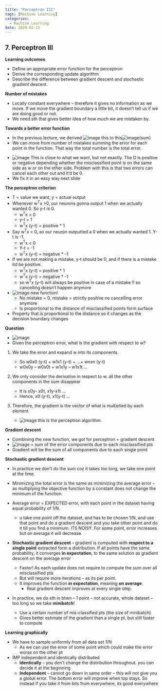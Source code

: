 ```yaml
---
title: "Perceptron III"
tags: [Machine Learning]
categories:
  - Machine Learning
date: 2020-02-15
---
```



## **7. Perceptron III**

**Learning outcomes**

  - Define an appropriate error function for the perceptron
  - Derive the corresponding update algorithm
  - Describe the difference between gradient descent and stochastic
    gradient descent.

**Number of mistakes**

  - Locally constant everywhere – therefore it gives no information as
    we move. If we move the gradient boundary a little bit, it doesn’t
    tell us if we are doing good or not.
  - We need sth that gives better idea of how much we are mistaken by.

**Towards a better error function**

  - In the previous lecture, we derived ![image](https://user-images.githubusercontent.com/33334078/74757364-cea42c00-526d-11ea-8502-92472e790e5d.png) this to this![image](https://user-images.githubusercontent.com/33334078/74757379-d19f1c80-526d-11ea-81be-29d46a9e113e.png)(sum)
  - We can move from number of mistakes summing the error for each point
    in the function. That way the total number is the total error.
<!-- end list -->
  - ![image](https://user-images.githubusercontent.com/33334078/74757420-e11e6580-526d-11ea-8718-48208ca36528.png) This is close to what we want, but not exactly.
    The D is positive or negative depending whether the misclassified
    point is on the same side as w or on the other side. Problem with
    this is that two errors can cancel each other out and it’d be 0.
  - We fix it in an easy way next slide

**The perceptron criterion**

  - T = value we want, y = actual output
  - Whenever w<sup>T</sup>x \>0, our neurons gonna output 1 when we
    actually wanted 0. So y-t is 0.
      - w<sup>T</sup>x \> 0
      - y-t = 1
      - w<sup>T</sup>x (y-t) = positive \* 1
  - Say w<sup>T</sup>x \< 0, so our neuron outputted a 0 when we
    actually wanted 1. Y-t is -1.
      - w<sup>T</sup>x \< 0
      - Y-t = -1
      - w<sup>T</sup>x (y-t) = negative \* -1
  - If we are not making a mistake, y-t should be 0, and if there is a
    mistake itd be positive.
      - w<sup>T</sup>x (y-t) = positive \* 1
      - w<sup>T</sup>x (y-t) = negative \* -1
      - <span class="underline"> so w<sup>T</sup>x (y-t) will always be
        positive in case of a mistake \!\! so cancelling doesn’t happen
        anymore</span>
  - ![image](https://user-images.githubusercontent.com/33334078/74757493-fabfad00-526d-11ea-8dac-1617ceb9f2a4.png)
 new function\!
      - No mistake = 0, mistake = strictly positive no cancelling error
        anymore
      - Is proportional to the distance of misclassified points form
        surface
  - Property that is proportional to the distance so it changes as the
    decision boundary changes


**Question**
  - ![image](https://user-images.githubusercontent.com/33334078/74757531-057a4200-526e-11ea-8a16-bed3664e06f7.png)
  - Given the perceptron error, what is the gradient with respect to w?

<!-- end list -->

1.  We take the error and expand w into its components.
      - So w0x0 (y-t) + w1x1 (y-t) + …+ wnxn (y-t)
      - w0x0y – w0x0t + w1x1y – w1x1t …

2.  We only consider the derivative in respect to w. all the other
    components in the sum disappear
      - It is x0y- x0t, x1y-x1t …
      - Hence, x0 (y-t), x1(y-t) …

3.  Therefore, the gradient is the vector of what is multiplied by each
    element
      - ![image](https://user-images.githubusercontent.com/33334078/74757554-0d39e680-526e-11ea-9cf3-96f2356dcc00.png) this is the perceptron algorithm.

**Gradient descent**
  - Combining the new function, we got for perceptron + gradient descent
  - ![image](https://user-images.githubusercontent.com/33334078/74757570-14f98b00-526e-11ea-9e99-8e0e77e6729b.png) = sum of the error components due to each
    misclassified pts
  - Gradient will be the <span class="underline">sum of all components
    due to each single point</span>


**Stochastic gradient descent**
  - In practice we don’t do the sum coz it takes too long, we take one
    point at the time.
  - Minimizing the total error is the same as minimizing the average
    error – as multiplying the objective function by a constant does not
    change the minimum of the function.
  - Average error = EXPECTED error, with each point in the dataset
    having <span class="underline">equal probability of 1/N.</span>
      - u take one point off the dataset, and has to be chosen 1/N, and
        use that point and do a gradient descent and you take other
        point and do it till you find a minimum. ITS NOISY. For some
        point, error increases but on average it will decrease.


  - **Stochastic gradient descent** – gradient is computed with
    **<span class="underline">respect to a single point</span>**
    extracted form a distribution. If all points have the same
    probability, it converges **in expectation**, to the same solution
    as gradient descent on the average error
      - Faster\! As each update does not require to compute the sum over
        all misclassified pts.
      - But will require more iterations – as its per point.
      - It improves the function **in expectation**, meaning **on
        average**.
          - Real gradient descent improves at every single step.
  - In practice, we do sth in btwn – 1 point – not accurate, whole
    dataset – too long so we take **minibatch**\!
      - Use a certain number of mis-classified pts (the size of
        minibatch)
      - Gives better estimate of the gradient than a single pt, but
        still faster to compute

**Learning graphically**
  - We have to sample uniformly from all data set 1/N
      - As we can use the error of some point which could make the error
        worse on the other pt
  - IMP independent and identically distributed
      - **Identically** – you don’t change the distribution throughout.
        you can decide it at the beginning
      - **Independent** – cannot go down in same order – this will not
        give you a global error. The bottom error will improve when top
        stays. So instead if you take it from bits from everywhere, its
        good everywhere
